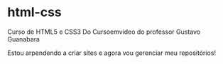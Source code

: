 # html-css
 Curso de HTML5 e CSS3 Do Cursoemvideo do professor Gustavo Guanabara

 Estou arpendendo a criar sites e agora vou gerenciar meu repositórios!
